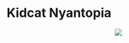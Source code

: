 # Kidcat Nyantopia

<div align="center">
   <a href="http://kidcatnyantopia.net">
     <img src="https://user-images.githubusercontent.com/114633489/218716492-e3686125-542b-4e56-87e8-68d572917675.png">
   </a>
</div>

<p align="justify"></p>

